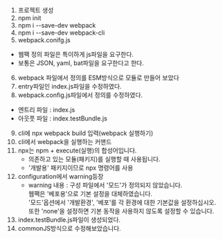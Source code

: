 1. 프로젝트 생성
2. npm init
3. npm i --save-dev webpack
4. npm i --save-dev webpack-cli
5. webpack.conifg.js
  - 웹팩 정의 파일은 특이하게 js파일을 요구한다.
  - 보통은 JSON, yaml, bat파일을 요구한다고 한다.
6. webpack 파일에서 정의를 ESM방식으로 모듈로 만들어 보았다
7. entry파일인 index.js파일을 수정하였다.
8. webpack.config.js파일에서 정의를 수정하였다.
  - 엔트리 파일 : index.js
  - 아웃풋 파일 : index.testBundle.js
9. cli에 npx webpack build 입력(webpack 실행하기)  
  1. cli에서 webpack을 실행하는 커맨드  
  2. npx는 npm + execute(실행)의 합성어입니다.  
      - 의존하고 있는 모듈(패키지)를 실행할 때 사용됩니다.
      - '개발용' 패키지이므로 npx 명령어를 사용  
  3. configuration에서 warning등장  
      - warning 내용 : 구성 파일에서 '모드'가 정의되지 않았습니다.  
      웹팩은 '베포용'으로 기본 설정을 대체하였습니다.  
      '모드'옵션에서 '개발환경', '베포'를 각 환경에 대한 기본값을 설정하십시오.  
      또한 'none'을 설정하면 기본 동작을 사용하지 않도록 설정할 수 있습니다.  
  4. index.testBundle.js파일이 생성되었다.
10. commonJS방식으로 수정해보았습니다.